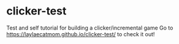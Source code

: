 # clicker-test
Test and self tutorial for building a clicker/incremental game
Go to https://laylaecatmom.github.io/clicker-test/ to check it out!
